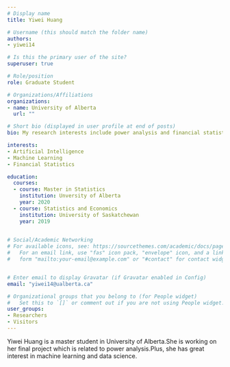 ```yaml
---
# Display name
title: Yiwei Huang

# Username (this should match the folder name)
authors:
- yiwei14

# Is this the primary user of the site?
superuser: true

# Role/position
role: Graduate Student

# Organizations/Affiliations
organizations:
- name: University of Alberta
  url: ""

# Short bio (displayed in user profile at end of posts)
bio: My research interests include power analysis and financial statistics.

interests:
- Artificial Intelligence
- Machine Learning
- Financial Statistics

education:
  courses:
  - course: Master in Statistics
    institution: Unversity of Alberta
    year: 2020
  - course: Statistics and Economics  
    institution: University of Saskatchewan
    year: 2019
  

# Social/Academic Networking
# For available icons, see: https://sourcethemes.com/academic/docs/page-builder/#icons
#   For an email link, use "fas" icon pack, "envelope" icon, and a link in the
#   form "mailto:your-email@example.com" or "#contact" for contact widget.


# Enter email to display Gravatar (if Gravatar enabled in Config)
email: "yiwei14@ualberta.ca"

# Organizational groups that you belong to (for People widget)
#   Set this to `[]` or comment out if you are not using People widget.
user_groups:
- Researchers
- Visitors
---
```


Yiwei Huang is a master student in University of Alberta.She is working on her final project which is related to power analysis.Plus, she has great interest in machine learning and data science.



















































































